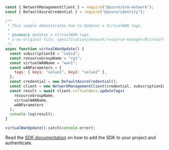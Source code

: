 ```javascript
const { NetworkManagementClient } = require("@azure/arm-network");
const { DefaultAzureCredential } = require("@azure/identity");

/**
 * This sample demonstrates how to Updates a VirtualWAN tags.
 *
 * @summary Updates a VirtualWAN tags.
 * x-ms-original-file: specification/network/resource-manager/Microsoft.Network/stable/2021-05-01/examples/VirtualWANUpdateTags.json
 */
async function virtualWanUpdate() {
  const subscriptionId = "subid";
  const resourceGroupName = "rg1";
  const virtualWANName = "wan1";
  const wANParameters = {
    tags: { key1: "value1", key2: "value2" },
  };
  const credential = new DefaultAzureCredential();
  const client = new NetworkManagementClient(credential, subscriptionId);
  const result = await client.virtualWans.updateTags(
    resourceGroupName,
    virtualWANName,
    wANParameters
  );
  console.log(result);
}

virtualWanUpdate().catch(console.error);
```

Read the [SDK documentation](https://github.com/Azure/azure-sdk-for-js/blob/%40azure%2Farm-network_27.0.0/sdk/network/arm-network/README.md) on how to add the SDK to your project and authenticate.
